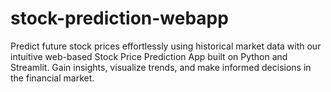 # stock-prediction-webapp
Predict future stock prices effortlessly using historical market data with our intuitive web-based Stock Price Prediction App built on Python and Streamlit. Gain insights, visualize trends, and make informed decisions in the financial market.
